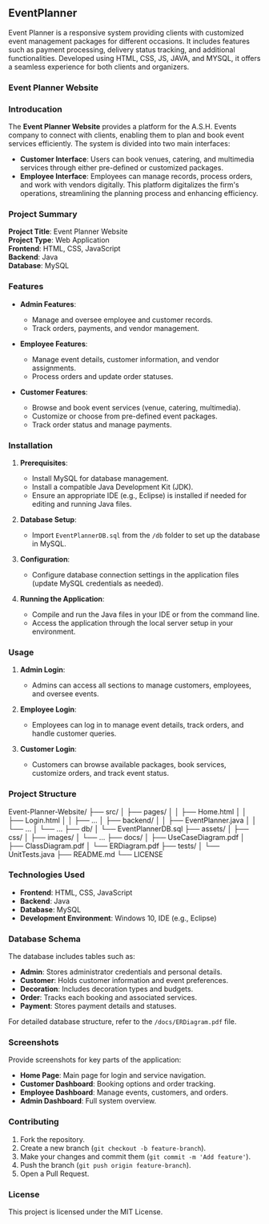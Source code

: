 ## EventPlanner
Event Planner is a responsive system providing clients with customized event management packages for different occasions. It includes features such as payment processing, delivery status tracking, and additional functionalities. Developed using HTML, CSS, JS, JAVA, and MYSQL, it offers a seamless experience for both clients and organizers.

### Event Planner Website
### Introducation
The **Event Planner Website** provides a platform for the A.S.H. Events company to connect with clients, enabling them to plan and book event services efficiently. The system is divided into two main interfaces:
- **Customer Interface**: Users can book venues, catering, and multimedia services through either pre-defined or customized packages.
- **Employee Interface**: Employees can manage records, process orders, and work with vendors digitally.
This platform digitalizes the firm's operations, streamlining the planning process and enhancing efficiency.

### Project Summary
**Project Title**: Event Planner Website  
**Project Type**: Web Application  
**Frontend**: HTML, CSS, JavaScript  
**Backend**: Java  
**Database**: MySQL  

### Features
- **Admin Features**:
  - Manage and oversee employee and customer records.
  - Track orders, payments, and vendor management.

- **Employee Features**:
  - Manage event details, customer information, and vendor assignments.
  - Process orders and update order statuses.

- **Customer Features**:
  - Browse and book event services (venue, catering, multimedia).
  - Customize or choose from pre-defined event packages.
  - Track order status and manage payments.

### Installation
1. **Prerequisites**:
   - Install MySQL for database management.
   - Install a compatible Java Development Kit (JDK).
   - Ensure an appropriate IDE (e.g., Eclipse) is installed if needed for editing and running Java files.

2. **Database Setup**:
   - Import `EventPlannerDB.sql` from the `/db` folder to set up the database in MySQL.

3. **Configuration**:
   - Configure database connection settings in the application files (update MySQL credentials as needed).

4. **Running the Application**:
   - Compile and run the Java files in your IDE or from the command line.
   - Access the application through the local server setup in your environment.

### Usage
1. **Admin Login**:
   - Admins can access all sections to manage customers, employees, and oversee events.

2. **Employee Login**:
   - Employees can log in to manage event details, track orders, and handle customer queries.

3. **Customer Login**:
   - Customers can browse available packages, book services, customize orders, and track event status.

### Project Structure
Event-Planner-Website/ ├── src/ │ ├── pages/ │ │ ├── Home.html │ │ ├── Login.html │ │ ├── ... │ ├── backend/ │ │ ├── EventPlanner.java │ │ └── ... │ └── ... ├── db/ │ └── EventPlannerDB.sql ├── assets/ │ ├── css/ │ ├── images/ │ └── ... ├── docs/ │ ├── UseCaseDiagram.pdf │ ├── ClassDiagram.pdf │ └── ERDiagram.pdf ├── tests/ │ └── UnitTests.java ├── README.md └── LICENSE


### Technologies Used
- **Frontend**: HTML, CSS, JavaScript
- **Backend**: Java
- **Database**: MySQL
- **Development Environment**: Windows 10, IDE (e.g., Eclipse)

### Database Schema
The database includes tables such as:
- **Admin**: Stores administrator credentials and personal details.
- **Customer**: Holds customer information and event preferences.
- **Decoration**: Includes decoration types and budgets.
- **Order**: Tracks each booking and associated services.
- **Payment**: Stores payment details and statuses.

For detailed database structure, refer to the `/docs/ERDiagram.pdf` file.

### Screenshots
Provide screenshots for key parts of the application:
- **Home Page**: Main page for login and service navigation.
- **Customer Dashboard**: Booking options and order tracking.
- **Employee Dashboard**: Manage events, customers, and orders.
- **Admin Dashboard**: Full system overview.

### Contributing
1. Fork the repository.
2. Create a new branch (`git checkout -b feature-branch`).
3. Make your changes and commit them (`git commit -m 'Add feature'`).
4. Push the branch (`git push origin feature-branch`).
5. Open a Pull Request.

### License
This project is licensed under the MIT License.
